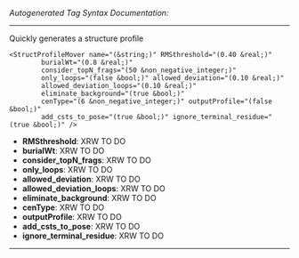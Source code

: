 _Autogenerated Tag Syntax Documentation:_

---
Quickly generates a structure profile

```
<StructProfileMover name="(&string;)" RMSthreshold="(0.40 &real;)"
        burialWt="(0.8 &real;)"
        consider_topN_frags="(50 &non_negative_integer;)"
        only_loops="(false &bool;)" allowed_deviation="(0.10 &real;)"
        allowed_deviation_loops="(0.10 &real;)"
        eliminate_background="(true &bool;)"
        cenType="(6 &non_negative_integer;)" outputProfile="(false &bool;)"
        add_csts_to_pose="(true &bool;)" ignore_terminal_residue="(true &bool;)" />
```

-   **RMSthreshold**: XRW TO DO
-   **burialWt**: XRW TO DO
-   **consider_topN_frags**: XRW TO DO
-   **only_loops**: XRW TO DO
-   **allowed_deviation**: XRW TO DO
-   **allowed_deviation_loops**: XRW TO DO
-   **eliminate_background**: XRW TO DO
-   **cenType**: XRW TO DO
-   **outputProfile**: XRW TO DO
-   **add_csts_to_pose**: XRW TO DO
-   **ignore_terminal_residue**: XRW TO DO

---
